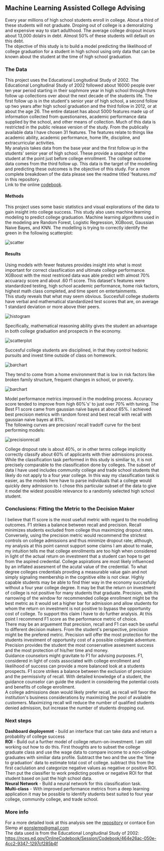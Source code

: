 ## Machine Learning Assisted College Advising
Every year millions of high school students enroll in college.  About a third of these students will not graduate.  Droping out of college is a demoralizing and expensive way to start adulthood.  The average college dropout incurs about 13,000 dolalrs in debt.  Almost 50% of these students will default on this debt.  
The objective of this study is to build a model predicting the likelihood of college graduation for a student in high school using only data that can be known about the student at the time of high school graduation.

###  The Data
 This project uses the Educational Longitudinal Study of 2002.  The Educational Longitudinal Study of 2002 followed about 16000 people over ten year period starting in their sophmore year in high school through three follow up collections over about the next decade of the students life.  The first follow up is in the student's senior year of high school, a second follow up two years after high school graduation and the third follow in 2012, or at about the age 26.   The entire dataset has about 5000 features made up of information collected from questionaires, academic performance data supplied by the school, and other means of collection.  Much of this data is restricted in the public release version of the study.  From the publically available data I have chosen 31 features.  The features relate to things like academic ability, academic performance, home life, discipline, and extracurricular activities. <br>
 My analysis takes data from the base year and the first follow up in the students' senior year of high school.  These provide a snapshot of the student at the point just before college enrollment. The college outcome data comes from the third follow up.  This data is the target of the modelling and predicting these outcomes is the objective of this study. For a more complete breakdown of the data please see the readme titled 'features.md' in this repository. <br>
Link to the online [codebook](https://nces.ed.gov/OnlineCodebook/Session/Codebook/464e26ac-050e-4cc2-9347-1297cf285b4f).<br>
#### Methods
 This project uses some basic statistics and visual explorations of the data to gain insight into college success. This study also uses machine learning modeling to predict college graduation.  Machine learning algorithms used in the modeling are Random Forest, Logistic Regression, XGBoost, Gaussian Naive Bayes, and KNN.  The modelling is trying to correctly identify the green in the following scatterplot:<br>
 
![scatter](images/m_r_conf.png)

#### Results
 Using models with fewer features provides insight into what is most important for correct classfiication and ultimate college performance.  XGBoost with the most restriced data was able predict with almost 70% accuaracy score and about .60 f1 score.  This dataset's features were standardized testing, high school academic performance, home risk factors, highest math class completed, and time spent on entertainments.<br>  This study reveals that what may seem obvious.  Succesfull college students have verbal and mathematical standardized test scores that are, on average 1 standard deviation or more above thier peers. 
 
![histogram](images/testinghist1.png) 

Specifically, mathematical reasoning ability gives the student an advantage in both college graduation and prospects in the economy. 

![scatterplot](images/math_bar.png) 

Succesful college students are disciplined, in that they control hedonic pursuits and invest time outside of class on homework.  

![barchart](images/hedonics_bar.png)

They tend to come from a home environment that is low in risk factors like broken family structure, frequent changes in school, or poverty.  

![barchart](images/risk_bar.png)

Model performance metrics improved in the modeling process.  Accuracy score tended to improve from high 60%'s' to just over 70% with tuning.  The Best F1 score came from gaussian naive bayes at about 65%.  I achieved best precision metrics with random forest and best recall with recall with gaussian naive bayes at 81%.  
The following curves are precision/ recall tradoff curve for the best performing models:

![precisionrecall](images/p_r_int.png)

College dropout rate is about 40%, or in other terms college implicitly correctly classify about 60% of applicants with thier admissions process.  While the classification task performed in this study is similiar to, it is not precisely comparable to the classification done by colleges.  The subset of data I have used includes community college and trade school students that likely do not apply to a four year college.  In this way my classification task is easier, as the models here have to parse individuals that a college would quickly deny admission to.  I chose this particular subset of the data to give it model the widest possible relevance to a randomly selected high school student.  
### Conclusions:  Fitting the Metric to the Decision Maker
 I believe that f1 score is the most usefull metric with regard to the modelling outcomes. F1 strikes a balance between recall and precision.  Recall minimizes students excluded from college thus maximizing dropout rates.  Conversely, using the precision metric would recommend the strictest controls on college admissions and thus minimize dropout rate; although, my analysis at this point cannot support some claims I am about to make, my intuition tells me that college enrollments are too high when considered in light of the actual return on investment that a student can hope to get from the aspired credential.  College aspirations are most likely influenced by an inflated assesment of the acutal value of the credential.  To what degree colleges credentials provding a measurable value gain and not simply signaling membership in the cognitive elite is not clear.  Highly capable students may be able to find thier way in the economy succesfully without a four year college degree.  It may be that the return on investment of college is not positive for many students that graduate. Precision, with its narrowing of the window for recommended college enrollment might be the best metric as it would set a higher bar for admission and allow students for whom the return on investment is not positive to bypass the opportunity cost of college.  To support this claim I have to do further analysis.  At this point I recommend F1 score as the performance metric of choice.<br>
There may be an arguement that precision, recall and F1 can each be useful to different decision makers.  From the student's perspective, precision might be the prefered metric.  Precision will offer the most protection for the students investment of opportunity cost of a possible collegiate adventure.  Precision provides the student the most conservative assesment success and the most protection of his/her time and money.  
Guidance counselors might gravitate to F1 for advising purposes.  F1, considered in light of costs associated with college enrollment and likelihood of success can provide a more balanced look at a students prospects. F1 score strikes a balance between the exclusion of precision and the permissivity of recall. With detailed knowledge of a student, the guidance counselor can guide the student in considering the potential costs and benefits of college enrollment.  
A college admissions dean would likely prefer recall, as recall will favor the institution's business considerations by maximizing the pool of available customers. Maximizing recall will reduce the number of qualified students denied admission, but increase the number of students dropping out.  <br>


### Next steps
**Dashboard deployemnt** - build an interface that can take data and return a probablity of college success <br>
**ROI** - Build out a further model of college return-on-investment. I am still working out how to do this. First thoughts are to subset the college graduate class and use the wage data to compare income to a non-college graduates with similiar data profile. Subtract the two and the use the 'time to graduation' data to estimate total cost of college. subtract this from the first caclulation and categorize negative values as negative or positive ROI. Then put the classifier to work predicting postive or negative ROI for that student based on just the high school data.<br>
**Neural Network** - Build a neural network for this classification task.<br>
**Multi-class** - With improved performance metrics from a deep learning application it may be possible to identify students best suited to four year college, community college, and trade school.

### More info
For a more detailed look at this analysis see the [repository](https://github.com/eonslemp/ML_assisted-college_advising) or contace Eon Slemp at eonslemp@gmail.com<br>
The data used is from the Educational Longitudinal Study of 2002:  https://nces.ed.gov/OnlineCodebook/Session/Codebook/464e26ac-050e-4cc2-9347-1297cf285b4f